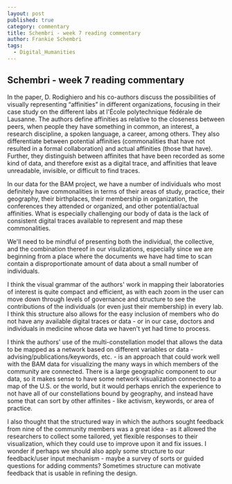 ```yaml
---
layout: post
published: true
category: commentary
title: Schembri - week 7 reading commentary
author: Frankie Schembri
tags:
  - Digital_Humanities
---
```

## Schembri - week 7 reading commentary

In the paper, D. Rodighiero and his co-authors discuss the possibilities of visually representing “affinities” in different organizations, focusing in their case study on the different labs at l'École polytechnique fédérale de Lausanne. The authors define affinities as relative to the closeness between peers, when people they have something in common, an interest, a research discipline, a spoken language, a career, among others. They also differentiate between potential affinities (commonalities that have not resulted in a formal collaboration) and actual affinities (those that have). Further, they distinguish between affinites that have been recorded as some kind of data, and therefore exist as a digital trace, and affinities that leave unreadable, invisible, or difficult to find traces. 

In our data for the BAM project, we have a number of individuals who most definitely have commonalities in terms of their areas of study, practice, their geography, their birthplaces, their membership in organization, the conferences they attended or organized, and other potential/actual affinities. What is especially challenging our body of data is the lack of consistent digital traces available to represent and map these commonalities. 

We'll need to be mindful of presenting both the individual, the collective, and the combination thereof in our visulizations, especially since we are beginning from a place where the documents we have had time to scan contain a disproportionate amount of data about a small number of individuals.

I think the visual grammar of the authors' work in mapping their laboratories of interest is quite compact and efficient, as with each zoom in the user can move down through levels of governance and structure to see the contributions of the individuals (or even just their membership) in every lab. I think this structure also allows for the easy inclusion of members who do not have any available digital traces or data - or in our case, doctors and individuals in medicine whose data we haven't yet had time to process.

I think the authors' use of the multi-constellation model that allows the data to be mapped as a network based on different variables or data - advising/publications/keywords, etc. - is an approach that could work well with the BAM data for visualizing the many ways in which members of the community are connected. There is a large geographic component to our data, so it makes sense to have some network visualization connected to a map of the U.S. or the world, but it would perhaps enrich the experience to not have all of our constellations bound by geography, and instead have some that can sort by other affinites - like activism, keywords, or area of practice.

I also thought that the structured way in which the authors sought feedback from nine of the community members was a great idea - as it allowed the researchers to collect some tailored, yet flexible responses to their visualization, which they could use to improve upon it and fix issues. I wonder if perhaps we should also apply some structure to our feedback/user input mechanism - maybe a survey of sorts or guided questions for adding comments? Sometimes structure can motivate feedback that is usable in refining the design. 